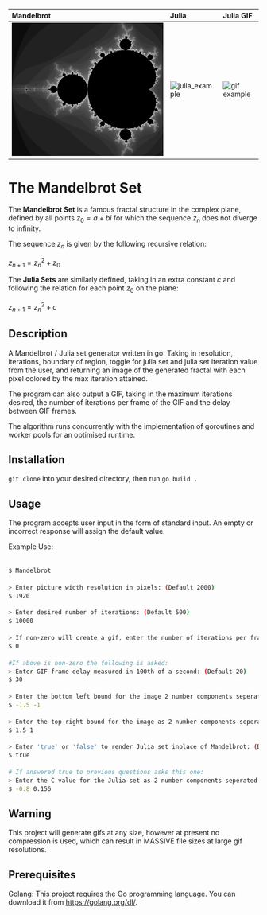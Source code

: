 
| Mandelbrot | Julia | Julia GIF |
| :-         | :-    | :-        |
| ![mandelbrot_example](https://github.com/eitanoid/Mandelbrot-Set-Go/blob/main/pictures/mandelbrot.png) | ![julia_example](https://github.com/eitanoid/Mandlebrot-Set-Go/blob/main/pictures/julia.png) | ![gif example](https://github.com/eitanoid/Mandelbrot-Set-Go/blob/main/pictures/julia_gif.gif) |

# The Mandelbrot Set

The **Mandelbrot Set** is a famous fractal structure in the complex plane, defined by all points  $z_0 = a + bi$ for which the sequence $z_n$ does not diverge to infinity. 

The sequence $z_n$ is given by the following recursive relation:

$z_{n+1} = z_n^2 + z_0$

The **Julia Sets** are similarly defined, taking in an extra constant $c$ and following the relation for each point $z_0$ on the plane:

$z_{n+1} = z_n^2 +c$

## Description

A Mandelbrot / Julia set generator written in go. Taking in resolution, iterations, boundary of region, toggle for julia set and julia set iteration value from the user, and returning an image of the generated fractal with each pixel colored by the max iteration attained.

The program can also output a GIF, taking in the maximum iterations desired, the number of iterations per frame of the GIF and the delay between GIF frames.

The algorithm runs concurrently with the implementation of goroutines and worker pools for an optimised runtime.

## Installation

`git clone` into your desired directory, then run `go build .`

## Usage

The program accepts user input in the form of standard input. An empty or incorrect response will assign the default value.

Example Use:

```bash

$ Mandelbrot

> Enter picture width resolution in pixels: (Default 2000)
$ 1920

> Enter desired number of iterations: (Default 500)
$ 10000 

> If non-zero will create a gif, enter the number of iterations per frame: (Default 0)
$ 0

#If above is non-zero the following is asked:
> Enter GIF frame delay measured in 100th of a second: (Default 20)
$ 30

> Enter the bottom left bound for the image 2 number components seperated by a space: (Default: -2 -2)
$ -1.5 -1

> Enter the top right bound for the image as 2 number components seperated by a space: (Default: 2 2)
$ 1.5 1

> Enter 'true' or 'false' to render Julia set inplace of Mandelbrot: (Default is 'false')
$ true 

# If answered true to previous questions asks this one:
> Enter the C value for the Julia set as 2 number components seperated by a space: (Default: 0.35 0.35)
$ -0.8 0.156
```

## Warning

This project will generate gifs at any size, however at present no compression is used, which can result in MASSIVE file sizes at large gif resolutions.


## Prerequisites

Golang: This project requires the Go programming language. You can download it from https://golang.org/dl/.
